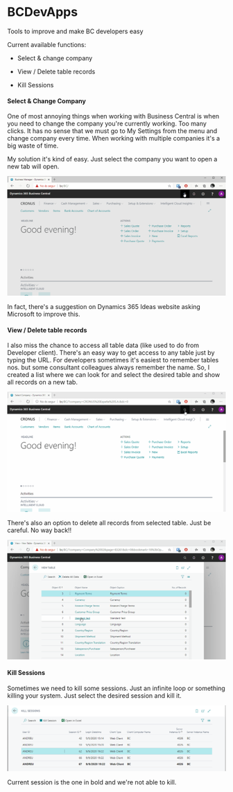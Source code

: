 # BCDevApps
Tools to improve and make BC developers easy

Current available functions:

- Select & change company

- View / Delete table records

- Kill Sessions

#### Select & Change Company

One of most annoying things when working with Business Central is when you need to change the company you're currently working. Too many clicks. It has no sense that we must go to My Settings from the menu and change company every time. When working with multiple companies it's a big waste of time.

My solution it's kind of easy. Just select the company you want to open a new tab will open.

![Select_Company](/images/SelectCompany.gif)

In fact, there's a suggestion on Dynamics 365 Ideas website asking Microsoft to improve this.

#### View / Delete table records

I also miss the chance to access all table data (like used to do from Developer client). There's an easy way to get access to any table just by typing the URL. For developers sometimes it's easiest to remember tables nos. but some consultant colleagues always remember the name. So, I created a list where we can look for and select the desired table and show all records on a new tab.

![View Table Data](/images/TableViewData.gif)

There's also an option to delete all records from selected table. Just be careful. No way back!!

![Delete Table Data](/images/TableDeleteData.gif)

#### Kill Sessions

Sometimes we need to kill some sessions. Just an infinite loop or something killing your system. Just select the desired session and kill it.

![KillSession](/images/KillSession.png)

Current session is the one in bold and we're not able to kill.